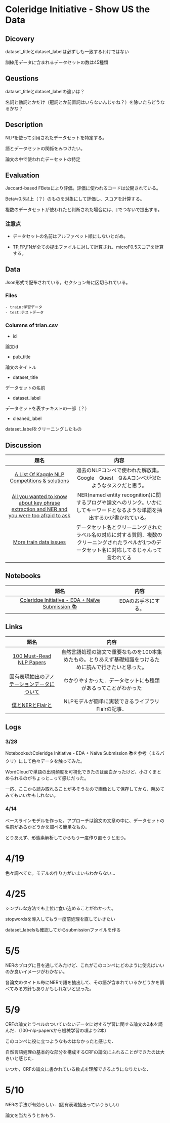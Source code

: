 # Coleridge Initiative - Show US the Data

## Dicovery

dataset_titleとdataset_labelは必ずしも一致するわけではない

訓練用データに含まれるデータセットの数は45種類

## Qeustions

dataset_titleとdataset_labelの違いは？

名詞と動詞とかだけ（冠詞とか前置詞はいらないんじゃね？）を除いたらどうなるかな？

## Description

NLPを使って引用されたデータセットを特定する。

語とデータセットの関係をみつけたい。

論文の中で使われたデーセットの特定

## Evaluation

Jaccard-based FBetaにより評価。評価に使われるコードは公開されている。

Beta≒0.5以上（？）のものを対象にして評価し、スコアを計算する。

複数のデータセットが使われたと判断された場合には、`|`でつないで提出する。

### 注意点

- データセットの名前はアルファベット順にしないとだめ。

- TP,FP,FNが全ての提出ファイルに対して計算され、microF0.5スコアを計算する。

## Data

Json形式で配布されている。セクション毎に区切られている。

### Files

    - train:学習データ
    - test:テストデータ

### Columns of trian.csv

- id

論文id

- pub_title

論文のタイトル

- dataset_title

データセットの名前

- dataset_label

データセットを表すテキストの一部（？）

- cleaned_label

dataset_labelをクリーニングしたもの

## Discussion

| 題名  | 内容  |
| :---: | :---: |
|  [A List Of Kaggle NLP Competitions & solutions](https://www.kaggle.com/c/coleridgeinitiative-show-us-the-data/discussion/228227)     |   過去のNLPコンペで使われた解放集。Google　Quest　Q＆Aコンペが似たようなタスクだと思う。    |
|[All you wanted to know about key phrase extraction and NER and you were too afraid to ask](https://www.kaggle.com/c/coleridgeinitiative-show-us-the-data/discussion/228376)|NER(named entity recognition)に関するブログや論文へのリンク。いかにしてキーワードとなるような単語を抽出するかが書かれている。|
|[More train data issues](https://www.kaggle.com/c/coleridgeinitiative-show-us-the-data/discussion/228337)|データセット名とクリーニングされたラベル名の対応に対する質問．複数のクリーニングされたラベルが1つのデータセット名に対応してるじゃんって言われてる|

## Notebooks

|                                                                      題名                                                                      |        内容         |
| :--------------------------------------------------------------------------------------------------------------------------------------------: | :-----------------: |
| [Coleridge Initiative - EDA + Naïve Submission 📚](https://www.kaggle.com/josephassaker/coleridge-initiative-eda-na-ve-submission?select=train) | EDAのお手本にする。 |

## Links

| 題名  | 内容  |
| :---: | :---: |
| [100 Must-Read NLP Papers](https://github.com/mhagiwara/100-nlp-papers)|自然言語処理の論文で重要なものを100本集めたもの。とりあえず基礎知識をつけるために読んで行きたいと思った。       |
|[固有表現抽出のアノテーションデータについて](https://kzinmr.hatenablog.com/entry/2020/10/06/162659) | わかりやすかった．データセットにも種類があるってことがわかった|
|[僕とNERとFlairと](https://qiita.com/marutaku0131/items/efda0da88ed76a4a69ca)|NLPモデルが簡単に実装できるライブラリFlairの記事．|

## Logs

### 3/28

NotebooksのColeridge Initiative - EDA + Naïve Submission 📚を参考（まるパクリ）にして色々データを触ってみた。

WordCloudで単語の出現頻度を可視化できたのは面白かったけど、小さくまとめられるのがちょっと...って感じだった。

一応、ここから読み取れることが多そうなので画像として保存してから、眺めてみてもいいかもしれない。

### 4/14

ベースラインモデルを作った。アプローチは論文の文章の中に、データセットの名前があるかどうかを調べる簡単なもの。

とりあえず、形態素解析してからもう一度作り直そうと思う。

# 4/19

色々調べてた。モデルの作り方がいまいちわからない...

# 4/25

シンプルな方法でも上位に食い込めることがわかった。

stopwordsを導入してもう一度前処理を直していきたい

dataset_labelsも確認してからsubmissionファイルを作る

# 5/5

NERのブログに目を通してみたけど、これがこのコンペにどのように使えばいいのか良いイメージがわかない。

各論文のタイトル毎にNERで語を抽出して、その語が含まれているかどうかを調べてみる方針もありかもしれないと思った。

# 5/9

CRFの論文とラベルのついていないデータに対する学習に関する論文の2本を読んだ．（100-nlp-papersから機械学習の項より2本）

このコンペに役に立つようなものはなかったと感じた．

自然言語処理の基本的な部分を構成するCRFの論文にふれることができたのは大きいと感じた．

いつか，CRFの論文に書かれている数式を理解できるようになりたいな．

# 5/10

NERの手法が有効らしい．(固有表現抽出っていうらしい)

論文を当たろうとおもう.
